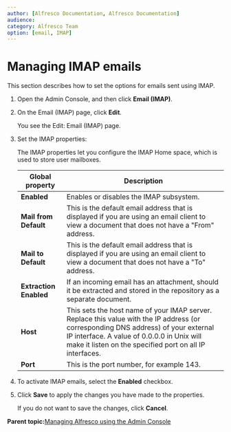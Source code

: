 ```yaml
---
author: [Alfresco Documentation, Alfresco Documentation]
audience: 
category: Alfresco Team
option: [email, IMAP]
---
```


# Managing IMAP emails

This section describes how to set the options for emails sent using IMAP.

1.  Open the Admin Console, and then click **Email \(IMAP\)**.

2.  On the Email \(IMAP\) page, click **Edit**.

    You see the Edit: Email \(IMAP\) page.

3.  Set the IMAP properties:

    The IMAP properties let you configure the IMAP Home space, which is used to store user mailboxes.

    |Global property|Description|
    |---------------|-----------|
    |**Enabled**|Enables or disables the IMAP subsystem.|
    |**Mail from Default**|This is the default email address that is displayed if you are using an email client to view a document that does not have a "From" address.|
    |**Mail to Default**|This is the default email address that is displayed if you are using an email client to view a document that does not have a "To" address.|
    |**Extraction Enabled**|If an incoming email has an attachment, should it be extracted and stored in the repository as a separate document.|
    |**Host**|This sets the host name of your IMAP server. Replace this value with the IP address \(or corresponding DNS address\) of your external IP interface. A value of 0.0.0.0 in Unix will make it listen on the specified port on all IP interfaces.|
    |**Port**|This is the port number, for example 143.|

4.  To activate IMAP emails, select the **Enabled** checkbox.

5.  Click **Save** to apply the changes you have made to the properties.

    If you do not want to save the changes, click **Cancel**.


**Parent topic:**[Managing Alfresco using the Admin Console](../concepts/at-adminconsole.md)

